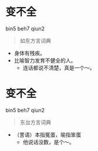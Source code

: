 # 变不全
bin5 beh7 qiun2
> 如东方言词典
- 身体有残疾。
- 比喻智力发育不健全的人。
  - 连话都说不清楚，真是一个～。

# 变不全
bin5 beh7 qiun2
> 东台方言词典
- （詈语）本指冤蛋，喻指笨蛋
  - 他说话没数，是个～。
